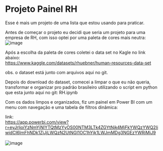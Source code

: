 # Projeto Painel RH

Esse é mais um projeto de uma lista que estou usando para praticar.

Antes de começar o projeto eu decidi que seria um projeto para uma empresa de RH, com isso optei por uma paleta de cores mais neutra:
![image](https://user-images.githubusercontent.com/30326362/209175615-4a054bbb-e6e7-40e4-8cd6-1e7d1d000949.png)

Após a escolha da paleta de cores coletei o data set no Kagle no link abaixo:<br />
https://www.kaggle.com/datasets/rhuebner/human-resources-data-set

obs. o dataset está junto com arquivos aqui no git.

Depois do download do dataset, comecei a limpar o que eu não queria, transformar e organizar pro padrão brasileiro utilizando o script em python que esta junto aqui no git: RH.ipynb

Com os dados limpos e organizados, fiz um painel em Power BI com um menu com navegação e uma tabela de filtros dinâmica:

link: </br>
https://app.powerbi.com/view?r=eyJrIjoiYzNmYjNlYTQtMzYyOS00NTM3LTk4ZGYtNjk4MjFkYWQzYWQ2IiwidCI6ImFhNDk1ZjJjLWQzN2UtNGI1OC1hYjk1LWJmMDg3NGEzYWRiMiJ9
</br></br>
![image](https://user-images.githubusercontent.com/30326362/209190226-41211a90-7f08-455e-8457-cd78923073ee.png)

